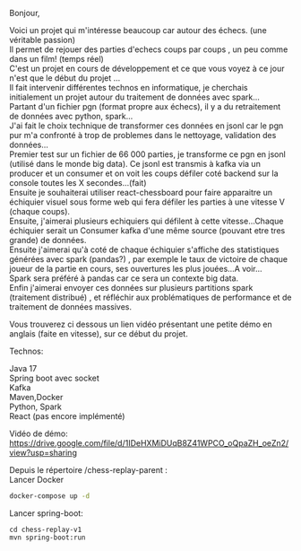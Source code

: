 Bonjour,

Voici un projet qui m'intéresse beaucoup car autour des échecs.  (une véritable passion)  
Il permet de rejouer des parties d'echecs coups par coups , un peu comme dans un film!  (temps réel)  
C'est un projet en cours de développement et ce que vous voyez à ce jour n'est que le début du projet ...   
Il fait intervenir différentes technos en informatique, je cherchais initialement un projet autour du traitement de données avec spark...    
Partant d'un fichier pgn (format propre aux échecs), il y a du retraitement de données avec python, spark...  
J'ai fait le choix technique de transformer ces données en jsonl car le pgn pur m'a confronté à trop de problemes dans le nettoyage, validation des données...  
Premier test sur un fichier de 66 000 parties, je transforme ce pgn en jsonl (utilisé dans le monde big data).
Ce jsonl est transmis à kafka via un producer et un consumer et on voit les coups défiler coté backend sur la console toutes les X secondes...(fait)  
Ensuite je souhaiterai utiliser react-chessboard pour faire apparaitre un échiquier visuel sous forme web qui fera défiler les parties à une vitesse V (chaque coups).   
Ensuite, j'aimerai plusieurs echiquiers qui défilent à cette vitesse...Chaque échiquier serait un Consumer kafka d'une même source (pouvant etre tres grande) de données.    
Ensuite j'aimerai qu'à coté de chaque échiquier s'affiche des statistiques générées avec spark (pandas?) , par exemple le taux de victoire de chaque joueur de la partie en cours, ses ouvertures les plus jouées...A voir...    
Spark sera préféré à pandas car ce sera un contexte big data.  
Enfin j'aimerai envoyer ces données sur plusieurs partitions spark (traitement distribué) , et réfléchir aux problématiques de performance et de traitement de données massives.  

Vous trouverez ci dessous un lien vidéo présentant une petite démo en anglais (faite en vitesse), sur ce début du projet.  

Technos:  

Java 17  
Spring boot avec socket  
Kafka   
Maven,Docker   
Python, Spark   
React (pas encore implémenté)   

Vidéo de démo:  
https://drive.google.com/file/d/1IDeHXMiDUqB8Z41WPCO_oQpaZH_oeZn2/view?usp=sharing

Depuis le répertoire /chess-replay-parent :  
Lancer Docker
 
```bash  
docker-compose up -d  
```
Lancer spring-boot:
```code   
cd chess-replay-v1
mvn spring-boot:run
```


